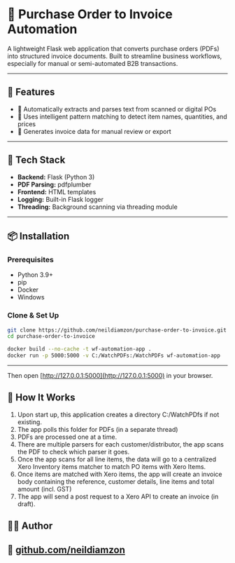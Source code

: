 
# 🧾 Purchase Order to Invoice Automation

A lightweight Flask web application that converts purchase orders (PDFs) into structured invoice documents. Built to streamline business workflows, especially for manual or semi-automated B2B transactions.

---

## 🚀 Features

* 🔎 Automatically extracts and parses text from scanned or digital POs
* 🧠 Uses intelligent pattern matching to detect item names, quantities, and prices
* 🧾 Generates invoice data for manual review or export

---

## 🧰 Tech Stack

* **Backend:** Flask (Python 3)
* **PDF Parsing:** pdfplumber
* **Frontend:** HTML templates
* **Logging:** Built-in Flask logger
* **Threading:** Background scanning via threading module

---

## 📦 Installation

### Prerequisites

* Python 3.9+
* pip
* Docker
* Windows

### Clone & Set Up

```bash
git clone https://github.com/neildiamzon/purchase-order-to-invoice.git
cd purchase-order-to-invoice

docker build --no-cache -t wf-automation-app .
docker run -p 5000:5000 -v C:/WatchPDFs:/WatchPDFs wf-automation-app
```

---


Then open [http://127.0.0.1:5000](http://127.0.0.1:5000) in your browser.

## 🔄 How It Works

1. Upon start up, this application creates a directory C:/WatchPDfs if not existing.
2. The app polls this folder for PDFs (in a separate thread)
3. PDFs are processed one at a time.
4. There are multiple parsers for each customer/distributor, the app scans the PDF to check which parser it goes.
5. Once the app scans for all line items, the data will go to a centralized Xero Inventory items matcher to match PO items with Xero Items.
6. Once items are matched with Xero items, the app will create an invoice body containing the reference, customer details, line items and total amount (incl. GST)
7. The app will send a post request to a Xero API to create an invoice (in draft).


## 🙋‍♂️ Author
🔗 [github.com/neildiamzon](https://github.com/neildiamzon)
---
